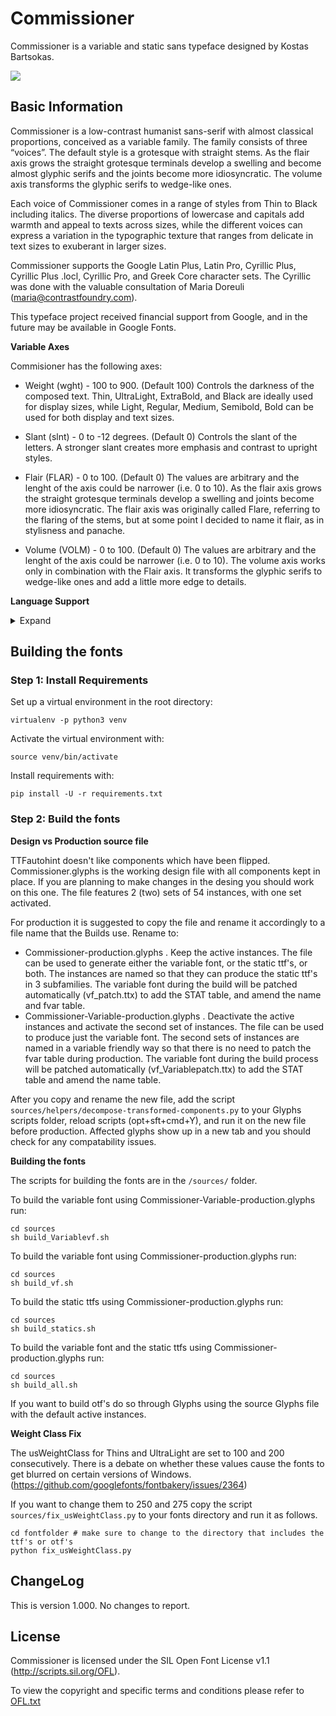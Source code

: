 # Commissioner
Commissioner is a variable and static sans typeface designed by Kostas Bartsokas.

![](sources/proofs/Commissioner_temporary.gif) 

## Basic Information
Commissioner is a low-contrast humanist sans-serif with almost classical proportions, conceived as a variable family. The family consists of three “voices”. The default style is a grotesque with straight stems. As the flair axis grows the straight grotesque terminals develop a swelling and become almost glyphic serifs and the joints become more idiosyncratic. The volume axis transforms the glyphic serifs to wedge-like ones. 

Each voice of Commissioner comes in a range of styles from Thin to Black including italics. The diverse proportions of lowercase and capitals add warmth and appeal to texts across sizes, while the different voices can express a variation in the typographic texture that ranges from delicate in text sizes to exuberant in larger sizes. 

Commissioner supports the Google Latin Plus, Latin Pro, Cyrillic Plus, Cyrillic Plus .locl, Cyrillic Pro, and Greek Core character sets. The Cyrillic was done with the valuable consultation of Maria Doreuli (maria@contrastfoundry.com).

This typeface project received financial support from Google, and in the future may be available in Google Fonts.

**Variable Axes**

Commisioner has the following axes:

- Weight (wght) - 100 to 900. (Default 100) Controls the darkness of the composed text. Thin, UltraLight, ExtraBold, and Black are ideally used for display sizes, while Light, Regular, Medium, Semibold, Bold can be used for both display and text sizes.

- Slant (slnt) - 0 to -12 degrees. (Default 0) Controls the slant of the letters. A stronger slant creates more emphasis and contrast to upright styles. 

- Flair (FLAR) - 0 to 100. (Default 0) The values are arbitrary and the lenght of the axis could be narrower (i.e. 0 to 10). As the flair axis grows the straight grotesque terminals develop a swelling and joints become more idiosyncratic. The flair axis was originally called Flare, referring to the flaring of the stems, but at some point I decided to name it flair, as in stylisness and panache. 

- Volume (VOLM) - 0 to 100. (Default 0) The values are arbitrary and the lenght of the axis could be narrower (i.e. 0 to 10). The volume axis works only in combination with the Flair axis. It transforms the glyphic serifs to wedge-like ones and add a little more edge to details.  

**Language Support**
<details>
<summary>Expand</summary>
<p>
Latin: Abenaki, Afaan Oromo, Afar, Afrikaans, Albanian, Alsatian, Amis, Anuta, Aragonese, Aranese, Aromanian, Arrernte, Arvanitic, Asturian, Atayal, Aymara, Azerbaijani, Bashkir, Basque, Belarusian, Bemba, Bikol, Bislama, Bosnian, Breton, Cape Verdean, Catalan, Cebuano, Chamorro, Chavacano, Chichewa, Chickasaw, Cimbrian, Cofan, Cornish, Corsican, Creek, Crimean Tatar, Croatian, Czech, Danish, Dawan, Delaware, Dholuo, Drehu, Dutch, English, Esperanto, Estonian, Faroese, Fijian, Filipino, Finnish, Folkspraak, French, Frisian, Friulian, Gagauz, Galician, Ganda, Genoese, German, Gikuyu, Gooniyandi, Greenlandic, Greenlandic Old Orthography, Guadeloupean, Gwichin, Haitian Creole, Han, Hawaiian, Hiligaynon, Hopi, Hotcak, Hungarian, Icelandic, Ido, Igbo, Ilocano, Indonesian, Interglossa, Interlingua, Irish, Istroromanian, Italian, Jamaican, Javanese, Jerriais, Kaingang, Kala Lagaw Ya, Kapampangan, Kaqchikel, Karakalpak, Karelian, Kashubian, Kikongo, Kinyarwanda, Kiribati, Kirundi, Klingon, Kurdish, Ladin, Latin, Latino Sine, Latvian, Lithuanian, Lojban, Lombard, Low Saxon, Luxembourgish, Maasai, Makhuwa, Malay, Maltese, Manx, Maori, Marquesan, Meglenoromanian, Meriam Mir, Mirandese, Mohawk, Moldovan, Montagnais, Montenegrin, Murrinhpatha, Nagamese Creole, Nahuatl, Ndebele, Neapolitan, Ngiyambaa, Niuean, Noongar, Norwegian, Novial, Occidental, Occitan, Old Icelandic, Old Norse, Oshiwambo, Ossetian, Palauan, Papiamento, Piedmontese, Polish, Portuguese, Potawatomi, Qeqchi, Quechua, Rarotongan, Romanian, Romansh, Rotokas, Sami Inari, Sami Lule, Sami Northern, Sami Southern, Samoan, Sango, Saramaccan, Sardinian, Scottish Gaelic, Serbian, Seri, Seychellois, Shawnee, Shona, Sicilian, Silesian, Slovak, Slovenian, Slovio, Somali, Sorbian Lower, Sorbian Upper, Sotho Northern, Sotho Southern, Spanish, Sranan, Sundanese, Swahili, Swazi, Swedish, Tagalog, Tahitian, Tetum, Tok Pisin, Tokelauan, Tongan, Tshiluba, Tsonga, Tswana, Tumbuka, Turkish, Turkmen, Tuvaluan, Tzotzil, Ukrainian, Uzbek, Venetian, Vepsian, Vietnamese, Volapuk, Voro, Wallisian, Walloon, Waraywaray, Warlpiri, Wayuu, Welsh, Wikmungkan, Wiradjuri, Wolof, Xavante, Xhosa, Yapese, Yindjibarndi, Zapotec, Zazaki, Zulu, Zuni
<p>
Cyrillic: Abaza, Abkhaz, Adyghe, Agul, Akhvakh, Altay, Andi, Archi, Avar, Azerbaijani (Cyrillic), Bagvalal Balkar, Bashkir, Belarusian (Cyrillic), Bosnian (Cyrillic), Botlikh, Budukh, Bulgarian, Buryat, Chamalal, Chechen, Chukchi, Chuvash, Crimean Tatar (Cyrillic), Croatian (Cyrillic), Dargwa/Dargin, Dungan, Enets, Erzya, Eskimo, Even, Evenki, Gagauz (Cyrillic), Godoberi, Hinukh, Hunzib, Ingush, Itelmen, Juhuri/çuhuri (Cyrillic), Kabardian, Kalmyk, Karachay, Karaim (Cyrillic), Karakalpak (Cyrillic), Karata, Kazakh, Ket (Cyrillic), Khakas (Cyrillic), Khanty, Khinalugh, Kildin Sami, Komi, Koryak, Krymchak, Kryts, Kubachi, Kumyk, Kurdish (Cyrillic), Kurdish (Cyrillic), Kyrgyz (Cyrillic), Lak, Lezgian, Lingua Franca Nova (Cyrillic), Macedonian, Mansi, Mari (Hill and Meadow), Moksha, Moldovan (Cyrillic), Mongolian (Cyrillic), Montenigrin (Cyrillic), Nanai, Nenets, Nganasan, Nogai, Oroch, Orok, Ossetian, Russian, Rusyn, Rutul, Sakha/Yakut, Serbian (Cyrillic), Shor, Slovio, Tabassaran, Tajik, Talysh (Cyrillic), Tat, Tatar, Tati, Tindi, Tofa, Tsakhur (Cyrillic), Tsez, Turkmen, Tuvan/Tuvinian, Udi, Udmurt, Ukrainian, Ulch, Urum, Uyghur (Cyrillic), Uzbek (Cyrillic), Votik (Cyrillic), Wakhi (Cyrillic), West Polesian, Yaghnobi (Cyrillic), Yukaghir (Northern and Southern), Yukaghir, Yupik.
<p>
Greek: Monotonic Modern Greek.
<p>
</details>  

## Building the fonts

### Step 1: Install Requirements

Set up a virtual environment in the root directory:

```
virtualenv -p python3 venv
```

Activate the virtual environment with:

```
source venv/bin/activate
```

Install requirements with:

```
pip install -U -r requirements.txt
```

### Step 2: Build the fonts

**Design vs Production source file**

TTFautohint doesn't like components which have been flipped. Commissioner.glyphs is the working design file with all components kept in place. If you are planning to make changes in the desing you should work on this one. The file features 2 (two) sets of 54 instances, with one set activated. 

For production it is suggested to copy the file and rename it accordingly to a file name that the Builds use. Rename to: 
- Commissioner-production.glyphs . Keep the active instances. The file can be used to generate either the variable font, or the static ttf's, or both. The instances are named so that they can produce the static ttf's in 3 subfamilies. The variable font during the build will be patched automatically (vf_patch.ttx) to add the STAT table, and amend the name and fvar table.
- Commissioner-Variable-production.glyphs . Deactivate the active instances and activate the second set of instances. The file can be used to produce just the variable font. The second sets of instances are named in a variable friendly way so that there is no need to patch the fvar table during production. The variable font during the build process will be patched automatically (vf_Variablepatch.ttx) to add the STAT table and amend the name table. 

After you copy and rename the new file, add the script `sources/helpers/decompose-transformed-components.py` to your Glyphs scripts folder, reload scripts (opt+sft+cmd+Y), and run it on the new file before production. Affected glyphs show up in a new tab and you should check for any compatability issues.  


**Building the fonts**

The scripts for building the fonts are in the `/sources/` folder.

To build the variable font using Commissioner-Variable-production.glyphs run:

```
cd sources
sh build_Variablevf.sh
```

To build the variable font using Commissioner-production.glyphs run:

```
cd sources
sh build_vf.sh
```

To build the static ttfs using Commissioner-production.glyphs run:

```
cd sources
sh build_statics.sh
```

To build the variable font and the static ttfs using Commissioner-production.glyphs run:

```
cd sources
sh build_all.sh
```  

If you want to build otf's do so through Glyphs using the source Glyphs file with the default active instances. 

**Weight Class Fix**

The usWeightClass for Thins and UltraLight are set to 100 and 200 consecutively. There is a debate on whether these values cause the fonts to get blurred on certain versions of Windows. (https://github.com/googlefonts/fontbakery/issues/2364) 

If you want to change them to 250 and 275 copy the script `sources/fix_usWeightClass.py` to your fonts directory and run it as follows.

```
cd fontfolder # make sure to change to the directory that includes the ttf's or otf's
python fix_usWeightClass.py
```

## ChangeLog

This is version 1.000. No changes to report. 

## License

Commissioner is licensed under the SIL Open Font License v1.1 (<http://scripts.sil.org/OFL>).

To view the copyright and specific terms and conditions please refer to [OFL.txt](https://github.com/kosbarts/Commissioner/blob/master/OFL.txt)
